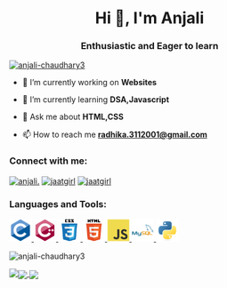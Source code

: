 <h1 align="center">Hi 👋, I'm Anjali</h1>
<h3 align="center">Enthusiastic and Eager to learn</h3>

<p align="left"> <a href="https://github.com/ryo-ma/github-profile-trophy"><img src="https://github-profile-trophy.vercel.app/?username=anjali-chaudhary3" alt="anjali-chaudhary3" /></a> </p>

- 🔭 I’m currently working on **Websites**

- 🌱 I’m currently learning **DSA,Javascript**

- 💬 Ask me about **HTML,CSS**

- 📫 How to reach me **radhika.3112001@gmail.com**

<h3 align="left">Connect with me:</h3>
<p align="left">
<a href="https://linkedin.com/in/anjali." target="blank"><img align="center" src="https://raw.githubusercontent.com/rahuldkjain/github-profile-readme-generator/master/src/images/icons/Social/linked-in-alt.svg" alt="anjali." height="30" width="40" /></a>
<a href="https://www.codechef.com/users/jaatgirl" target="blank"><img align="center" src="https://cdn.jsdelivr.net/npm/simple-icons@3.1.0/icons/codechef.svg" alt="jaatgirl" height="30" width="40" /></a>
<a href="https://www.leetcode.com/jaatgirl" target="blank"><img align="center" src="https://raw.githubusercontent.com/rahuldkjain/github-profile-readme-generator/master/src/images/icons/Social/leet-code.svg" alt="jaatgirl" height="30" width="40" /></a>
</p>

<h3 align="left">Languages and Tools:</h3>
<p align="left"> <a href="https://www.cprogramming.com/" target="_blank" rel="noreferrer"> <img src="https://raw.githubusercontent.com/devicons/devicon/master/icons/c/c-original.svg" alt="c" width="40" height="40"/> </a> <a href="https://www.w3schools.com/cpp/" target="_blank" rel="noreferrer"> <img src="https://raw.githubusercontent.com/devicons/devicon/master/icons/cplusplus/cplusplus-original.svg" alt="cplusplus" width="40" height="40"/> </a> <a href="https://www.w3schools.com/css/" target="_blank" rel="noreferrer"> <img src="https://raw.githubusercontent.com/devicons/devicon/master/icons/css3/css3-original-wordmark.svg" alt="css3" width="40" height="40"/> </a> <a href="https://www.w3.org/html/" target="_blank" rel="noreferrer"> <img src="https://raw.githubusercontent.com/devicons/devicon/master/icons/html5/html5-original-wordmark.svg" alt="html5" width="40" height="40"/> </a> <a href="https://developer.mozilla.org/en-US/docs/Web/JavaScript" target="_blank" rel="noreferrer"> <img src="https://raw.githubusercontent.com/devicons/devicon/master/icons/javascript/javascript-original.svg" alt="javascript" width="40" height="40"/> </a> <a href="https://www.mysql.com/" target="_blank" rel="noreferrer"> <img src="https://raw.githubusercontent.com/devicons/devicon/master/icons/mysql/mysql-original-wordmark.svg" alt="mysql" width="40" height="40"/> </a> <a href="https://www.python.org" target="_blank" rel="noreferrer"> <img src="https://raw.githubusercontent.com/devicons/devicon/master/icons/python/python-original.svg" alt="python" width="40" height="40"/> </a> </p>

<p><img align="center" src="https://github-readme-stats.vercel.app/api/top-langs?username=anjali-chaudhary3&show_icons=true&locale=en&layout=compact" alt="anjali-chaudhary3" /></p>

<a href="https://github.com/anuraghazra/github-readme-stats">
  <img align="left" src="https://github-readme-stats.vercel.app/api?username=anjali-chaudhary3&count_private=true&show_icons=true&theme=radical" />
</a>
<a href="https://github.com/anuraghazra/convoychat">
  <img align="center" src="https://github-readme-stats.vercel.app/api/top-langs/?anjali-chaudhary3" />
</a>

<a href="https://github.com/anuraghazra/github-readme-stats">
  <img align="center" src="https://github-readme-stats.vercel.app/api/wakatime?username=anjali-chaudhary3&compact=True"/h">
<!--   https://github-readme-stats.vercel.app/api/wakatime?username=anjali-chaudhary3&compact=True"/> -->
<!--    @anjali-chaudhary3&compact=True-->
</a>

